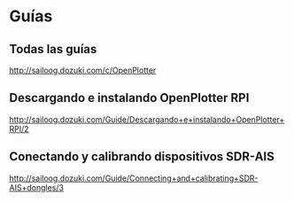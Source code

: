 # Guías


## Todas las guías
http://sailoog.dozuki.com/c/OpenPlotter


## Descargando e instalando OpenPlotter RPI
http://sailoog.dozuki.com/Guide/Descargando+e+instalando+OpenPlotter+RPI/2


## Conectando y calibrando dispositivos SDR-AIS

http://sailoog.dozuki.com/Guide/Connecting+and+calibrating+SDR-AIS+dongles/3
